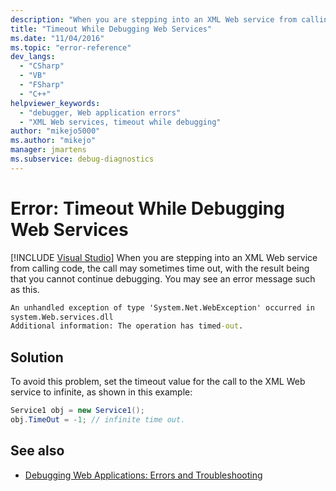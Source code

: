 ```yaml
---
description: "When you are stepping into an XML Web service from calling code, the call may sometimes time out, with the result being that you cannot continue debugging."
title: "Timeout While Debugging Web Services"
ms.date: "11/04/2016"
ms.topic: "error-reference"
dev_langs:
  - "CSharp"
  - "VB"
  - "FSharp"
  - "C++"
helpviewer_keywords:
  - "debugger, Web application errors"
  - "XML Web services, timeout while debugging"
author: "mikejo5000"
ms.author: "mikejo"
manager: jmartens
ms.subservice: debug-diagnostics
---
```

# Error: Timeout While Debugging Web Services

 [!INCLUDE [Visual Studio](~/includes/applies-to-version/vs-windows-only.md)]
When you are stepping into an XML Web service from calling code, the call may sometimes time out, with the result being that you cannot continue debugging. You may see an error message such as this.

```cmd
An unhandled exception of type 'System.Net.WebException' occurred in
system.Web.services.dll
Additional information: The operation has timed-out.
```

## Solution
 To avoid this problem, set the timeout value for the call to the XML Web service to infinite, as shown in this example:

```csharp
Service1 obj = new Service1();
obj.TimeOut = -1; // infinite time out.
```

## See also
- [Debugging Web Applications: Errors and Troubleshooting](../debugger/debugging-web-applications-errors-and-troubleshooting.md)
